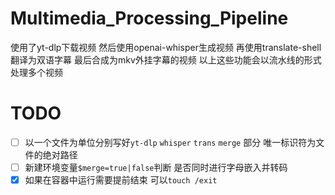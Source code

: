 # Multimedia_Processing_Pipeline
使用了yt-dlp下载视频 然后使用openai-whisper生成视频 再使用translate-shell 翻译为双语字幕 最后合成为mkv外挂字幕的视频 以上这些功能会以流水线的形式处理多个视频

# TODO
- [ ] 以一个文件为单位分别写好`yt-dlp` `whisper` `trans` `merge` 部分 唯一标识符为文件的绝对路径
- [ ] 新建环境变量`$merge=true|false`判断 是否同时进行字母嵌入并转码
- [x] 如果在容器中运行需要提前结束 可以`touch /exit`
